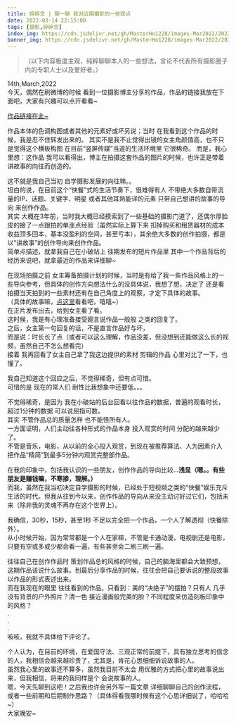```yaml
---
title: 碎碎念 | 聊一聊 我对近期摄影的一些观点
date: 2022-03-14 22:15:00
tags: [摄影,碎碎念]
index_img: https://cdn.jsdelivr.net/gh/MasterHo1228/images-Mar2022/2022-03-14-title.jpg
banner_img: https://cdn.jsdelivr.net/gh/MasterHo1228/images-Mar2022/2022-03-14-title.jpg
---
```


> （以下内容极度主观，纯粹聊聊本人的一些想法，言论不代表所有摄影圈子内的专职人士以及爱好者。）  

14th,March,2022  
今天，偶然在刷微博的时候 看到一位摄影博主分享的作品，作品的链接我放在下面吧，大家有兴趣可以点开看看~  
  

[作品链接在此~](https://weibo.com/5818922733/LjHyW4ZrH)    

作品本体的色调构图或者其他的元素好或坏另说；当时 在我看到这个作品的时候，我是忍不住转发出来的。
其实不是我不止觉得出镜的女主角颜值高，也不只是觉得这个横板构图 在目前“竖屏传媒”当道的生活环境里 它很稀奇。
而是，我心里想：这作品 我可以看得出，博主在拍摄这套作品的图片的时候，也许正是带着讲故事的向往而创造的。


这不就是我自己当初 自学摄影发展的向往嘛。。  
坦白的说，在目前这个“快餐”式的生活节奏下，很难得有人 不带绝大多数自带流量的IP、话题、关键字、明星 或者其他耳熟能详的元素 只带自己想讲的故事的导向 来创作作品。  
其实 大概在3年前，当时我大概已经摸索到了一些基础的摄影门道了，还偶尔厚脸皮的接了一点跟拍的单涨点经验（虽然实际上算下来 扣掉购买和租赁器材的成本 收益顶多回本，基本没盈利的空间，甚至亏本），其余绝大多数的创作拍摄，都是以“讲故事”的创作导向来创作作品。  
简单点描述，就拿我自己在小破站上 往期发布的短片作品里 其中一个作品背后的经历来说吧，就拿最近的作品来详细聊~

在现场拍摄之前 女主筹备拍摄计划的时候，当时是有给了我一些作品风格上的一些导向参考，但具体的创作方向想法什么的没具体说，我想了想，决定了 还是看拍摄当天拍到的一些素材还有在自己角度上的观察，才定下具体的故事。  
（具体的故事嘛，[点这里](https://www.bilibili.com/video/BV1e3411W7Ft/)看看吧，嘻嘻~）  
在正片发布出去，给到女主看了看。  
这时候，我是有心理准备接受婉言说作品一般般 之类的回复了。  
之后，女主第一句回复的话，不是直言作品好与坏，  
而是说：时长长了点（或者可以这么理解，作品没差，但没想到还能做这么长的视频，虽然自己不怎么想看完）  
接着 我再回看了女主自己拿了我这边提供的素材 剪辑的作品 心里对比了一下，也懂了。

我自己知道这个回应之后，不觉得稀奇，但有点可惜。  
可惜的是 现在的常人们 耐性比我想象中还要低。。。

不觉得稀奇，是因为 我在小破站的后台回看以往作品的数据，普遍的观看时长，超过1分钟的数据 可以说屈指可数。  
其实 不管作品总的质量怎样 也不能怪所有人。  
一方面证明，人们主动往各种形式的作品本身 投入观赏的时间 分配的越来越少了。  
不管是音乐，电影，从以前的全心投入观赏，到现在被推荐算法、人为因素介入 把作品“精简”到最多5分钟内观赏完整部作品。

在我的印象中，包括我认识的一些朋友，创作作品的导向比较...**浅显（嗯。。有些朋友是赚钱嘛，不寒掺，理解。）**  
而我，虽然在我当初决定自学摄影的时候，已经处于短视频之类的“快餐”娱乐充斥生活的时代。但我从往到今以来，创作作品的导向从来没主动讨好过它们，包括未来（除非我的灵魂不再存在这个世界上）。  

我确信，30秒，15秒，甚至1秒 不足以完全把一个作品，一个人了解透彻（快餐除外）。  
从小时候开始，因为常常都是一个人在家嘛，不管是卡通动漫，电视剧还是电影，只要有空或多或少都会看一遍，有些甚至会二刷三刷一遍。  

往往自己在创作作品时 策划作品总的风格的时候，自己的脑海里都会大致预想，这期作品该说什么故事。到最后分享作品的时候，往往会把自己要诉说的整段故事 以作品的形式表述出来。  
而在我现在的眼里 往往看到的作品，只看到：美的“决绝子”的摆拍？只有人 几乎没有背景的户外照片？清一色 接近漫画般完美的脸？不同程度来仿造刻板印象中的风格？  
.  
.  
.  
咳咳，我就不具体给下评论了。

个人认为，在目前的环境，在爱国守法、三观正常的前提下，具有独立思考的信念的人，我相信会越来越珍贵了，尤其是，肯花心思细细诉说故事的人。  
虽然我心里的故事还不算多，虽然我目前不太会 用优雅的方式把心里的故事说出来，但我相信，将来的我同样是个 会说故事的人。  
嗯，今天先聊到这吧！之后我也许会另外写一篇文章 详细聊聊自己的创作流程，或者一些前期和后期制作思路？（具体得看我哪时候有这个心思详细说了，哈哈哈~）  
大家晚安~